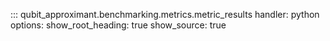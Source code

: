 ::: qubit_approximant.benchmarking.metrics.metric_results
    handler: python
    options:
      show_root_heading: true
      show_source: true